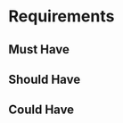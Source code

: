 Requirements
===============
Must Have
---------------
Should Have
---------------
Could Have
---------------
